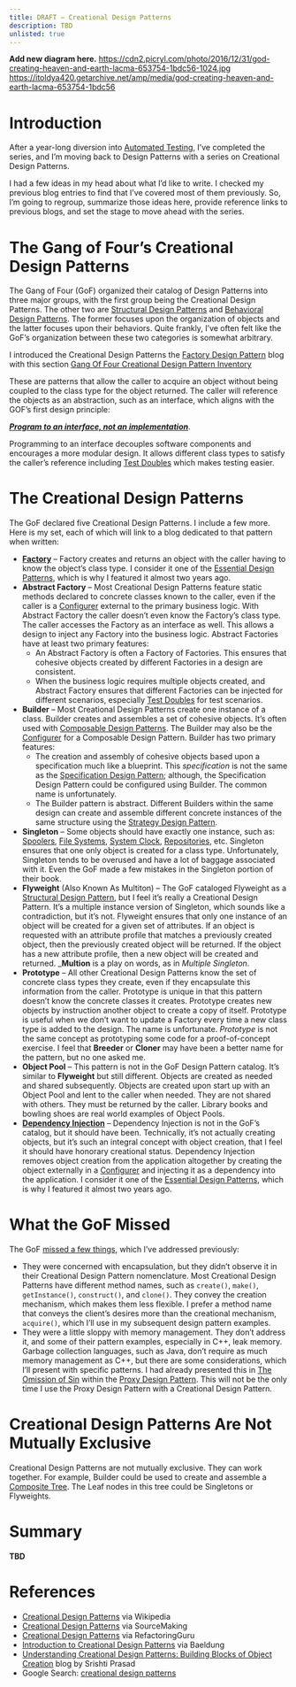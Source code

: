 ```yaml
---
title: DRAFT – Creational Design Patterns
description: TBD
unlisted: true
---
```

__Add new diagram here.__
https://cdn2.picryl.com/photo/2016/12/31/god-creating-heaven-and-earth-lacma-653754-1bdc56-1024.jpg
https://itoldya420.getarchive.net/amp/media/god-creating-heaven-and-earth-lacma-653754-1bdc56
 
# Introduction
After a year-long diversion into [Automated Testing](https://jhumelsine.github.io/3000/01/01/preface.html#automated-testing), I’ve completed the series, and I’m moving back to Design Patterns with a series on Creational Design Patterns.

I had a few ideas in my head about what I’d like to write. I checked my previous blog entries to find that I’ve covered most of them previously. So, I’m going to regroup, summarize those ideas here, provide reference links to previous blogs, and set the stage to move ahead with the series.

# The Gang of Four’s Creational Design Patterns
The Gang of Four (GoF) organized their catalog of Design Patterns into three major groups, with the first group being the Creational Design Patterns. The other two are [Structural Design Patterns](https://refactoring.guru/design-patterns/structural-patterns) and [Behavioral Design Patterns](https://refactoring.guru/design-patterns/behavioral-patterns). The former focuses upon the organization of objects and the latter focuses upon their behaviors. Quite frankly, I’ve often felt like the GoF’s organization between these two categories is somewhat arbitrary.

I introduced the Creational Design Patterns the [Factory Design Pattern](https://jhumelsine.github.io/2023/10/07/factory-design-patterns.html) blog with this section [Gang Of Four Creational Design Pattern Inventory](https://jhumelsine.github.io/2023/10/07/factory-design-patterns.html#gang-of-four-creational-design-pattern-inventory)

These are patterns that allow the caller to acquire an object without being coupled to the class type for the object returned. The caller will reference the objects as an abstraction, such as an interface, which aligns with the GOF’s first design principle:

[___Program to an interface, not an implementation___](https://jhumelsine.github.io/2023/09/06/design-pattern-principles.html#program-to-an-interface-not-an-implementation).

Programming to an interface decouples software components and encourages a more modular design. It allows different class types to satisfy the caller’s reference including [Test Doubles](https://jhumelsine.github.io/2024/07/02/test-doubles.html) which makes testing easier.

# The Creational Design Patterns
The GoF declared five Creational Design Patterns. I include a few more. Here is my set, each of which will link to a blog dedicated to that pattern when written:
* [__Factory__](https://jhumelsine.github.io/2023/10/07/factory-design-patterns.html) – Factory creates and returns an object with the caller having to know the object’s class type. I consider it one of the [Essential Design Patterns](https://jhumelsine.github.io/2023/09/07/essential-design-patterns.html), which is why I featured it almost two years ago.
* __Abstract Factory__ – Most Creational Design Patterns feature static methods declared to concrete classes known to the caller, even if the caller is a [Configurer](https://jhumelsine.github.io/2023/10/09/dependency-injection-design-pattern.html#configurer) external to the primary business logic. With Abstract Factory the caller doesn’t even know the Factory’s class type. The caller accesses the Factory as an interface as well. This allows a design to inject any Factory into the business logic. Abstract Factories have at least two primary features:
    * An Abstract Factory is often a Factory of Factories. This ensures that cohesive objects created by different Factories in a design are consistent.
    * When the business logic requires multiple objects created, and Abstract Factory ensures that different Factories can be injected for different scenarios, especially [Test Doubles](https://jhumelsine.github.io/2024/07/02/test-doubles.html) for test scenarios.
* __Builder__ – Most Creational Design Patterns create one instance of a class. Builder creates and assembles a set of cohesive objects. It’s often used with [Composable Design Patterns](https://jhumelsine.github.io/2024/01/03/composable-design-patterns-basic-concepts.html). The Builder may also be the [Configurer](https://jhumelsine.github.io/2023/10/09/dependency-injection-design-pattern.html#configurer) for a Composable Design Pattern. Builder has two primary features:
   * The creation and assembly of cohesive objects based upon a specification much like a blueprint. This _specification_ is not the same as the [Specification Design Pattern](https://jhumelsine.github.io/2024/03/06/specification-design-pattern.html); although, the Specification Design Pattern could be configured using Builder. The common name is unfortunately.
    * The Builder pattern is abstract. Different Builders within the same design can create and assemble different concrete instances of the same structure using the [Strategy Design Pattern](https://jhumelsine.github.io/2023/09/21/strategy-design-pattern.html).
* __Singleton__ – Some objects should have exactly one instance, such as: [Spoolers]( https://en.wikipedia.org/wiki/Spooling), [File Systems](https://en.wikipedia.org/wiki/File_system), [System Clock](https://en.wikipedia.org/wiki/System_time), [Repositories](https://en.wikipedia.org/wiki/Repository), etc. Singleton ensures that one only object is created for a class type. Unfortunately, Singleton tends to be overused and have a lot of baggage associated with it. Even the GoF made a few mistakes in the Singleton portion of their book.
* __Flyweight__ (Also Known As Multiton) – The GoF cataloged Flyweight as a [Structural Design Pattern](https://refactoring.guru/design-patterns/structural-patterns), but I feel it’s really a Creational Design Pattern. It’s a multiple instance version of Singleton, which sounds like a contradiction, but it’s not. Flyweight ensures that only one instance of an object will be created for a given set of attributes. If an object is requested with an attribute profile that matches a previously created object, then the previously created object will be returned. If the object has a new attribute profile, then a new object will be created and returned. ___Multion__ is a play on words, as in _Multiple Singleton_.
* __Prototype__ – All other Creational Design Patterns know the set of concrete class types they create, even if they encapsulate this information from the caller. Prototype is unique in that this pattern doesn’t know the concrete classes it creates. Prototype creates new objects by instruction another object to create a copy of itself. Prototype is useful when we don’t want to update a Factory every time a new class type is added to the design. The name is unfortunate. _Prototype_ is not the same concept as prototyping some code for a proof-of-concept exercise. I feel that __Breeder__ or __Cloner__ may have been a better name for the pattern, but no one asked me.
* __Object Pool__ – This pattern is not in the GoF Design Pattern catalog. It’s similar to __Flyweight__ but still different. Objects are created as needed and shared subsequently. Objects are created upon start up with an Object Pool and lent to the caller when needed. They are not shared with others. They must be returned by the caller. Library books and bowling shoes are real world examples of Object Pools.
* [__Dependency Injection__](https://jhumelsine.github.io/2023/10/09/dependency-injection-design-pattern.html) – Dependency Injection is not in the GoF’s catalog, but it should have been. Technically, it’s not actually creating objects, but it’s such an integral concept with object creation, that I feel it should have honorary creational status. Dependency Injection removes object creation from the application altogether by creating the object externally in a [Configurer](https://jhumelsine.github.io/2023/10/09/dependency-injection-design-pattern.html#configurer) and injecting it as a dependency into the application. I consider it one of the [Essential Design Patterns](https://jhumelsine.github.io/2023/09/07/essential-design-patterns.html), which is why I featured it almost two years ago.

# What the GoF Missed
The GoF [missed a few things]( https://jhumelsine.github.io/2023/10/07/factory-design-patterns.html#creational-design-pattern--goofs), which I’ve addressed previously:
* They were concerned with encapsulation, but they didn’t observe it in their Creational Design Pattern nomenclature. Most Creational Design Patterns have different method names, such as `create()`, `make()`, `getInstance()`, `construct()`, and `clone()`. They convey the creation mechanism, which makes them less flexible. I prefer a method name that conveys the client’s desires more than the creational mechanism, `acquire()`, which I’ll use in my subsequent design pattern examples.
* They were a little sloppy with memory management. They don’t address it, and some of their pattern examples, especially in C++, leak memory. Garbage collection languages, such as Java, don’t require as much memory management as C++, but there are some considerations, which I’ll present with specific patterns. I had already presented this in [The Omission of Sin](https://jhumelsine.github.io/2024/02/01/proxy-design-pattern.html#the-sin-of-omission) within the [Proxy Design Pattern](https://jhumelsine.github.io/2024/02/01/proxy-design-pattern.html). This will not be the only time I use the Proxy Design Pattern with a Creational Design Pattern.

# Creational Design Patterns Are Not Mutually Exclusive
Creational Design Patterns are not mutually exclusive. They can work together. For example, Builder could be used to create and assemble a [Composite Tree](https://jhumelsine.github.io/2024/02/27/composite-design-pattern.html#design-structure). The Leaf nodes in this tree could be Singletons or Flyweights.

# Summary
__TBD__

# References
* [Creational Design Patterns](https://en.wikipedia.org/wiki/Creational_pattern) via Wikipedia
* [Creational Design Patterns](https://sourcemaking.com/design_patterns/creational_patterns) via SourceMaking
* [Creational Design Patterns](https://refactoring.guru/design-patterns/creational-patterns) via RefactoringGuru
* [Introduction to Creational Design Patterns](https://www.baeldung.com/creational-design-patterns) via Baeldung
* [Understanding Creational Design Patterns: Building Blocks of Object Creation](https://dev.to/srishtikprasad/understanding-creational-design-patterns-building-blocks-of-object-creation-n44) blog by Srishti Prasad
* Google Search: [creational design patterns](https://www.google.com/search?q=creational+design+patterns)
